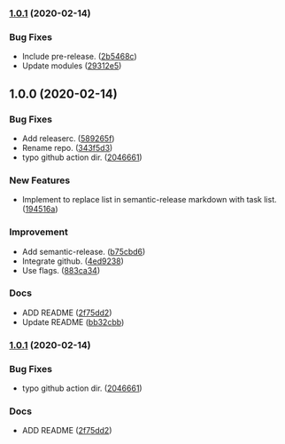 ### [1.0.1](https://github.com/locona/github-release-qadoc/compare/v1.0.0...v1.0.1) (2020-02-14)


### Bug Fixes

* Include pre-release. ([2b5468c](https://github.com/locona/github-release-qadoc/commit/2b5468cc2dbde4155f715dc9c62277448e4ac687))
* Update modules ([29312e5](https://github.com/locona/github-release-qadoc/commit/29312e5c691a2a804fda889e5401dfdec63855ec))

## 1.0.0 (2020-02-14)


### Bug Fixes

* Add releaserc. ([589265f](https://github.com/locona/github-release-qadoc/commit/589265fc45168c240c25c0075525c28acc96ed3b))
* Rename repo. ([343f5d3](https://github.com/locona/github-release-qadoc/commit/343f5d3b74c9cfc5c94ea2b2b0c3dd561bccff9f))
* typo github action dir. ([2046661](https://github.com/locona/github-release-qadoc/commit/2046661ab83bbda1ba30261c230a3782efb75b6c))


### New Features

* Implement to replace list in semantic-release markdown with task list. ([194516a](https://github.com/locona/github-release-qadoc/commit/194516ad4a59ac5fbf6a9ac51999911ee6579b5d))


### Improvement

* Add semantic-release. ([b75cbd6](https://github.com/locona/github-release-qadoc/commit/b75cbd6adcb26d98013930fff78b1705b96d2c66))
* Integrate github. ([4ed9238](https://github.com/locona/github-release-qadoc/commit/4ed9238239932c8082e1c2f03258820fc80ef80a))
* Use flags. ([883ca34](https://github.com/locona/github-release-qadoc/commit/883ca34e4389ae17eb602f687dfa9a903b07d3ec))


### Docs

* ADD README ([2f75dd2](https://github.com/locona/github-release-qadoc/commit/2f75dd2ec7fc2f87a07bb4678e5c0f777570d706))
* Update README ([bb32cbb](https://github.com/locona/github-release-qadoc/commit/bb32cbb5f883d2a9c868b77aac71b73198502fdb))

### [1.0.1](https://github.com/locona/github-release-qadoc/compare/v1.0.0...v1.0.1) (2020-02-14)


### Bug Fixes

* typo github action dir. ([2046661](https://github.com/locona/github-release-qadoc/commit/2046661ab83bbda1ba30261c230a3782efb75b6c))


### Docs

* ADD README ([2f75dd2](https://github.com/locona/github-release-qadoc/commit/2f75dd2ec7fc2f87a07bb4678e5c0f777570d706))
